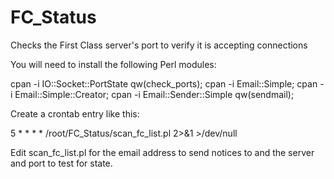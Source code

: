 # FC_Status
Checks the First Class server's port to verify it is accepting connections


You will need to install the following Perl modules:

cpan -i IO::Socket::PortState qw(check_ports);
cpan -i Email::Simple;
cpan -i Email::Simple::Creator;
cpan -i Email::Sender::Simple qw(sendmail);

Create a crontab entry like this:

5 * * * * /root/FC_Status/scan_fc_list.pl 2>&1 >/dev/null

Edit scan_fc_list.pl for the email address to send notices to and the server and port to test for state.


